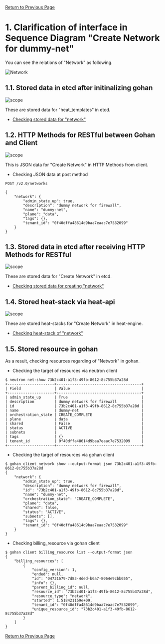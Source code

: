 [Return to Previous Page](00_fire_wall.md)

# 1. Clarification of interface in Sequence Diagram "Create Network for dummy-net"
You can see the relations of "Network" as following.

![Network](resource/gohan_investigate_for_firewall.002.png)


## 1.1. Stored data in etcd after initinalizing gohan

![scope](../images/ESI_Sequence_diagram.002.png)

These are stored data for "heat_templates" in etcd.

* [Checking stored data for "network"](../heat_template/network.md)



## 1.2. HTTP Methods for RESTful between Gohan and Client

![scope](../images/ESI_Sequence_diagram.003.png)

This is JSON data for "Create Network" in HTTP Methods from client.

* Checking JSON data at post method
```
POST /v2.0/networks
```
```
{
    "network": {
        "admin_state_up": true,
        "description": "dummy network for firewall",
        "name": "dummy-net",
        "plane": "data",
        "tags": {},
        "tenant_id": "0f40dffa48614d9baa7eaac7e7532099"
    }
}
```



## 1.3. Stored data in etcd after receiving HTTP Methods for RESTful

![scope](../images/ESI_Sequence_diagram.004.png)

These are stored data for "Create Network" in etcd.

* [Checking stored data for creating "network"](stored_in_etcd/CreateNetwork1_01.md)



## 1.4. Stored heat-stack via heat-api

![scope](../images/ESI_Sequence_diagram.005.png)

These are stored heat-stacks for "Create Network" in heat-engine.

* [Checking heat-stack of "network"](heat-stack/CreateNetwork1_01.md)



## 1.5. Stored resource in gohan
As a result, checking resources regarding of "Network" in gohan.

* Checking the target of resources via neutron client
```
$ neutron net-show 73b2c401-a1f3-49fb-8612-8c755b37a28d
+---------------------+--------------------------------------+
| Field               | Value                                |
+---------------------+--------------------------------------+
| admin_state_up      | True                                 |
| description         | dummy network for firewall           |
| id                  | 73b2c401-a1f3-49fb-8612-8c755b37a28d |
| name                | dummy-net                            |
| orchestration_state | CREATE_COMPLETE                      |
| plane               | data                                 |
| shared              | False                                |
| status              | ACTIVE                               |
| subnets             |                                      |
| tags                | {}                                   |
| tenant_id           | 0f40dffa48614d9baa7eaac7e7532099     |
+---------------------+--------------------------------------+
```
* Checking the target of resources via gohan client
```
$ gohan client network show --output-format json 73b2c401-a1f3-49fb-8612-8c755b37a28d
{   
    "network": {
        "admin_state_up": true,
        "description": "dummy network for firewall",
        "id": "73b2c401-a1f3-49fb-8612-8c755b37a28d",
        "name": "dummy-net",
        "orchestration_state": "CREATE_COMPLETE",
        "plane": "data",
        "shared": false,
        "status": "ACTIVE",
        "subnets": [],
        "tags": {},
        "tenant_id": "0f40dffa48614d9baa7eaac7e7532099"
    }
}
```
* Checking billing_resource via gohan client
```
$ gohan client billing_resource list --output-format json
{   
    "billing_resources": [
        {   
            "config_version": 1,
            "ended": null,
            "id": "04731679-7d83-4ded-b6a7-8064e9cbb655",
            "info": {},
            "parent_billing_id": null,
            "resource_id": "73b2c401-a1f3-49fb-8612-8c755b37a28d",
            "resource_type": "network",
            "started": 1.518421169e+09,
            "tenant_id": "0f40dffa48614d9baa7eaac7e7532099",
            "unique_resource_id": "73b2c401-a1f3-49fb-8612-8c755b37a28d"
        }
    ]
}
```


[Return to Previous Page](00_fire_wall.md)
